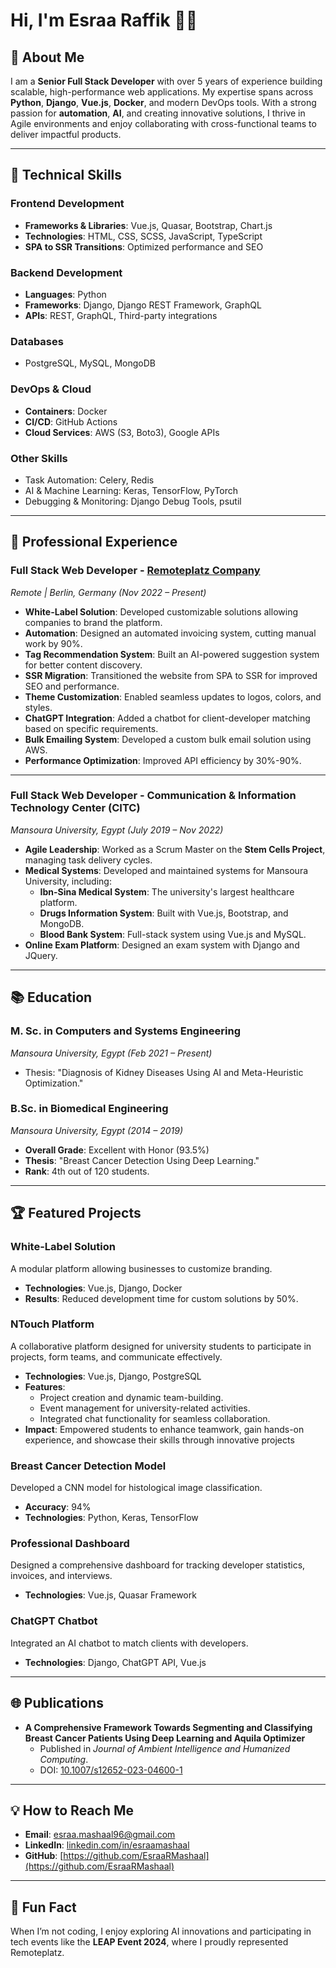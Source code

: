 # Hi, I'm Esraa Raffik 👩‍💻

## 🌟 About Me
I am a **Senior Full Stack Developer** with over 5 years of experience building scalable, high-performance web applications. My expertise spans across **Python**, **Django**, **Vue.js**, **Docker**, and modern DevOps tools. With a strong passion for **automation**, **AI**, and creating innovative solutions, I thrive in Agile environments and enjoy collaborating with cross-functional teams to deliver impactful products.

---

## 🔧 Technical Skills
### **Frontend Development**
- **Frameworks & Libraries**: Vue.js, Quasar, Bootstrap, Chart.js
- **Technologies**: HTML, CSS, SCSS, JavaScript, TypeScript
- **SPA to SSR Transitions**: Optimized performance and SEO

### **Backend Development**
- **Languages**: Python
- **Frameworks**: Django, Django REST Framework, GraphQL
- **APIs**: REST, GraphQL, Third-party integrations

### **Databases**
- PostgreSQL, MySQL, MongoDB

### **DevOps & Cloud**
- **Containers**: Docker
- **CI/CD**: GitHub Actions
- **Cloud Services**: AWS (S3, Boto3), Google APIs

### **Other Skills**
- Task Automation: Celery, Redis
- AI & Machine Learning: Keras, TensorFlow, PyTorch
- Debugging & Monitoring: Django Debug Tools, psutil

---

## 🚀 Professional Experience

### **Full Stack Web Developer** - [Remoteplatz Company](https://www.remoteplatz.com/)  
_Remote | Berlin, Germany (Nov 2022 – Present)_

- **White-Label Solution**: Developed customizable solutions allowing companies to brand the platform.
- **Automation**: Designed an automated invoicing system, cutting manual work by 90%.
- **Tag Recommendation System**: Built an AI-powered suggestion system for better content discovery.
- **SSR Migration**: Transitioned the website from SPA to SSR for improved SEO and performance.
- **Theme Customization**: Enabled seamless updates to logos, colors, and styles.
- **ChatGPT Integration**: Added a chatbot for client-developer matching based on specific requirements.
- **Bulk Emailing System**: Developed a custom bulk email solution using AWS.
- **Performance Optimization**: Improved API efficiency by 30%-90%.

---

### **Full Stack Web Developer** - Communication & Information Technology Center (CITC)  
_Mansoura University, Egypt (July 2019 – Nov 2022)_

- **Agile Leadership**: Worked as a Scrum Master on the **Stem Cells Project**, managing task delivery cycles.
- **Medical Systems**: Developed and maintained systems for Mansoura University, including:
  - **Ibn-Sina Medical System**: The university's largest healthcare platform.
  - **Drugs Information System**: Built with Vue.js, Bootstrap, and MongoDB.
  - **Blood Bank System**: Full-stack system using Vue.js and MySQL.
- **Online Exam Platform**: Designed an exam system with Django and JQuery.

---

## 📚 Education
### **M. Sc. in Computers and Systems Engineering**  
_Mansoura University, Egypt (Feb 2021 – Present)_  
- Thesis: "Diagnosis of Kidney Diseases Using AI and Meta-Heuristic Optimization."

### **B.Sc. in Biomedical Engineering**  
_Mansoura University, Egypt (2014 – 2019)_  
- **Overall Grade**: Excellent with Honor (93.5%)  
- **Thesis**: "Breast Cancer Detection Using Deep Learning."  
- **Rank**: 4th out of 120 students.

---

## 🏆 Featured Projects
### **White-Label Solution**
A modular platform allowing businesses to customize branding.  
- **Technologies**: Vue.js, Django, Docker  
- **Results**: Reduced development time for custom solutions by 50%.

### **NTouch Platform**  
A collaborative platform designed for university students to participate in projects, form teams, and communicate effectively.  
- **Technologies**: Vue.js, Django, PostgreSQL  
- **Features**:  
  - Project creation and dynamic team-building.  
  - Event management for university-related activities.  
  - Integrated chat functionality for seamless collaboration.  
- **Impact**: Empowered students to enhance teamwork, gain hands-on experience, and showcase their skills through innovative projects


### **Breast Cancer Detection Model**
Developed a CNN model for histological image classification.  
- **Accuracy**: 94%  
- **Technologies**: Python, Keras, TensorFlow  

### **Professional Dashboard**
Designed a comprehensive dashboard for tracking developer statistics, invoices, and interviews.  
- **Technologies**: Vue.js, Quasar Framework  

### **ChatGPT Chatbot**
Integrated an AI chatbot to match clients with developers.  
- **Technologies**: Django, ChatGPT API, Vue.js  

---

## 🌐 Publications
- **A Comprehensive Framework Towards Segmenting and Classifying Breast Cancer Patients Using Deep Learning and Aquila Optimizer**  
  - Published in *Journal of Ambient Intelligence and Humanized Computing*.  
  - DOI: [10.1007/s12652-023-04600-1](https://doi.org/10.1007/s12652-023-04600-1)

---

## 💡 How to Reach Me
- **Email**: [esraa.mashaal96@gmail.com](mailto:esraa.mashaal96@gmail.com)  
- **LinkedIn**: [linkedin.com/in/esraamashaal](https://linkedin.com/in/esraamashaal)  
- **GitHub**: [https://github.com/EsraaRMashaal](https://github.com/EsraaRMashaal)  

---

## 🌟 Fun Fact
When I’m not coding, I enjoy exploring AI innovations and participating in tech events like the **LEAP Event 2024**, where I proudly represented Remoteplatz.